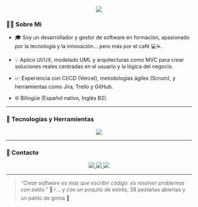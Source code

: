 <h1 align="center">
  <img src="https://readme-typing-svg.herokuapp.com?font=Orbitron&color=0FF&size=30&center=true&vCenter=true&width=600&lines=👨‍💻Hola,+Soy+Giancarlo+Santillana;🚀Desarrollador+de+Software&duration=3000&pause=1000&vCenter=true"/>
</h1>

### 🧙‍♂️ Sobre Mí

- 🎓 Soy un desarrollador y gestor de software en formación, apasionado por la tecnología y la innovación... pero más por el café 💻☕. 

- 💡 Aplico UI/UX, modelado UML y arquitecturas como MVC para crear soluciones reales centradas en el usuario y la lógica del negocio.  

- 📈 Experiencia con CI/CD (Vercel), metodologías ágiles (Scrum), y herramientas como Jira, Trello y GitHub.  

- 🌐 Bilingüe (Español nativo, Inglés B2).

---

### 🔮 Tecnologías y Herramientas

<div align="center">
  <img src="https://skillicons.dev/icons?i=html,css,js,ts,php,react,nextjs,nodejs,python,kotlin,mysql,postgres,supabase" />
</div>

---

### 💬 Contacto

<p align="center">
  <a href="https://giancarlosantillana.vercel.app/" target="_blank">
    <img src="https://img.shields.io/badge/Portafolio-%2300ffff?style=for-the-badge&logo=vercel&logoColor=white"/>
  </a>
  <a href="https://www.linkedin.com/in/giancarlo-santillana/" target="_blank">
    <img src="https://img.shields.io/badge/LinkedIn-%230077B5?style=for-the-badge&logo=linkedin&logoColor=white"/>
  </a>
  <a href="mailto:santillanagiancarlo50@gmail.com">
    <img src="https://img.shields.io/badge/Email-%23FF6B6B?style=for-the-badge&logo=gmail&logoColor=white"/>
  </a>
</p>

---

> *“Crear software es más que escribir código: es resolver problemas con estilo.”* 🧠⚡... y con un poquito de estrés, 38 pestañas abiertas y un patito de goma 🐥
